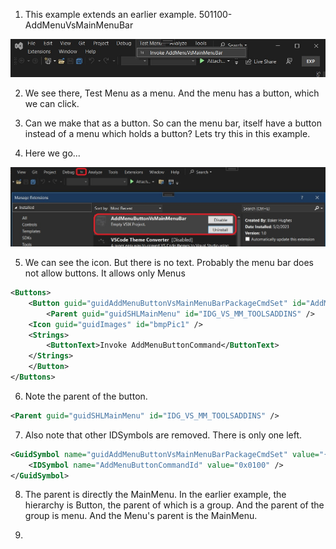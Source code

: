
1. This example extends an earlier example. 501100-AddMenuVsMainMenuBar

![Test Menu Extension](./images/57TestMenuInMenuBarVs50.jpg)

2. We see there, Test Menu as a menu. And the menu has a button, which we can click. 

3. Can we make that as a button. So can the menu bar, itself have a button instead of a menu which holds a button? Lets try this in this example. 

4. Here we go...

![Test Menu Extension Button](./images/58TestMenuInMenuBarAsButton50.jpg)

5. We can see the icon. But there is no text. Probably the menu bar does not allow buttons. It allows only Menus

```xml
<Buttons>
    <Button guid="guidAddMenuButtonVsMainMenuBarPackageCmdSet" id="AddMenuButtonCommandId" priority="0x0100" type="Button">
        <Parent guid="guidSHLMainMenu" id="IDG_VS_MM_TOOLSADDINS" />
    <Icon guid="guidImages" id="bmpPic1" />
    <Strings>
        <ButtonText>Invoke AddMenuButtonCommand</ButtonText>
    </Strings>
    </Button>
</Buttons>
```

6. Note the parent of the button.

```xml
<Parent guid="guidSHLMainMenu" id="IDG_VS_MM_TOOLSADDINS" />
```

7. Also note that other IDSymbols are removed. There is only one left.

```xml
<GuidSymbol name="guidAddMenuButtonVsMainMenuBarPackageCmdSet" value="{15ec0eb6-41aa-4b61-8259-5e07eeb95f18}">
    <IDSymbol name="AddMenuButtonCommandId" value="0x0100" />
</GuidSymbol>
```

8. The parent is directly the MainMenu. In the earlier example, the hierarchy is Button, the parent of which is a group. And the parent of the group is menu. And the Menu's parent is the MainMenu. 

9. 